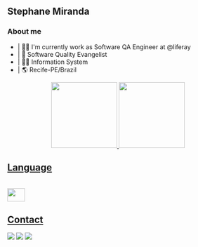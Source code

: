 ## Stephane Miranda

<h3> About me</h3>

- | 👩‍💻 I'm currently work as Software QA Engineer at @liferay
- | 🙌 Software Quality Evangelist
- | 👩‍🎓 Information System
- | 🌎 Recife-PE/Brazil

<div align="center">
  <a href="https://github.com/mirandastephane">
  <img height="150em" src="https://github-readme-stats.vercel.app/api?username=mirandastephane&show_icons=true&theme=dracula&include_all_commits=true&count_private=true"/>
  <img height="150em" src="https://github-readme-stats.vercel.app/api/top-langs/?username=mirandastephane&layout=compact&langs_count=7&theme=dracula"/>
</div>
  
  ## Language
<div style="display: inline_block"><br>
  <img align="center" height="30" width="40" src="https://cdn.jsdelivr.net/gh/devicons/devicon/icons/java/java-original.svg">
</div>
  
  ## Contact
  <div> 
     <a href="https://www.linkedin.com/in/stephanemiranda/" target="_blank"><img src="https://img.shields.io/badge/-LinkedIn-%230077B5?style=for-the-badge&logo=linkedin&logoColor=white" target="_blank"></a> 
  <a href = "https://www.instagram.com/stephan.emiranda" target="_blank"><img src="https://img.shields.io/badge/-Instagram-%23E4405F?style=for-the-badge&logo=instagram&logoColor=white" target="_blank"></a>
  <a href = "mailto:duarte.stephane@gmail.com"><img src="https://img.shields.io/badge/-Gmail-%23333?style=for-the-badge&logo=gmail&logoColor=white" target="_blank"></a>
 
</div>
